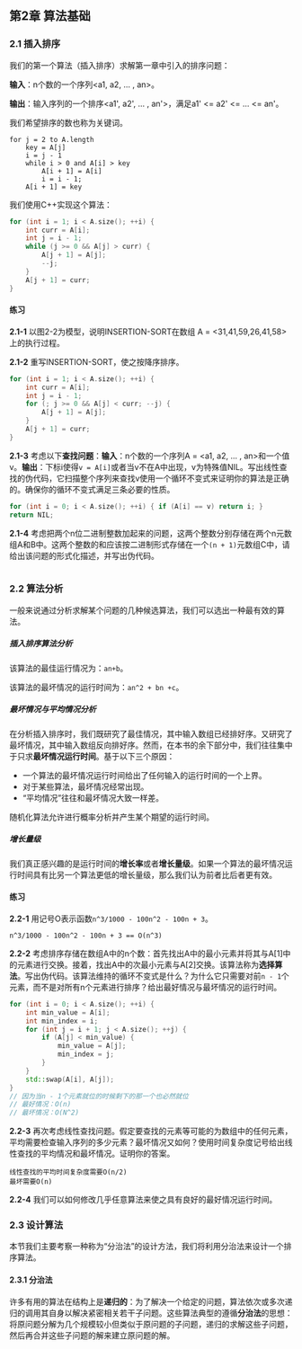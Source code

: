 ## 第2章 算法基础

### 2.1 插入排序

我们的第一个算法（插入排序）求解第一章中引入的排序问题：

**输入**：n个数的一个序列<a1, a2, ... , an>。

**输出**：输入序列的一个排序<a1', a2', ... , an'>，满足a1' <= a2' <= ... <= an'。

我们希望排序的数也称为关键词。

```
for j = 2 to A.length
	key = A[j]
	i = j - 1
	while i > 0 and A[i] > key
		A[i + 1] = A[i]
		i = i - 1;
	A[i + 1] = key
```

我们使用C++实现这个算法：

```C++
for (int i = 1; i < A.size(); ++i) {
    int curr = A[i];
    int j = i - 1;
    while (j >= 0 && A[j] > curr) {
        A[j + 1] = A[j];
        --j;
    }
    A[j + 1] = curr;
}
```

#### 练习

**2.1-1** 以图2-2为模型，说明INSERTION-SORT在数组 A = <31,41,59,26,41,58> 上的执行过程。

**2.1-2** 重写INSERTION-SORT，使之按降序排序。

```C++
for (int i = 1; i < A.size(); ++i) {
    int curr = A[i];
    int j = i - 1;
    for (; j >= 0 && A[j] < curr; --j) {
        A[j + 1] = A[j];
    }
    A[j + 1] = curr;
}
```

**2.1-3** 考虑以下**查找问题**：**输入**：n个数的一个序列A = <a1, a2, ... , an>和一个值v。**输出**：下标i使得`v = A[i]`或者当v不在A中出现，v为特殊值NIL。写出线性查找的伪代码，它扫描整个序列来查找v使用一个循环不变式来证明你的算法是正确的。确保你的循环不变式满足三条必要的性质。

```C++
for (int i = 0; i < A.size(); ++i) { if (A[i] == v) return i; }
return NIL;
```

**2.1-4** 考虑把两个n位二进制整数加起来的问题，这两个整数分别存储在两个n元数组A和B中。这两个整数的和应该按二进制形式存储在一个`(n + 1)`元数组C中，请给出该问题的形式化描述，并写出伪代码。

```C++

```

### 2.2 算法分析

一般来说通过分析求解某个问题的几种候选算法，我们可以选出一种最有效的算法。

##### 插入排序算法分析

该算法的最佳运行情况为：`an+b`。

该算法的最坏情况的运行时间为：`an^2 + bn +c`。

##### 最坏情况与平均情况分析

在分析插入排序时，我们既研究了最佳情况，其中输入数组已经排好序。又研究了最坏情况，其中输入数组反向排好序。然而，在本书的余下部分中，我们往往集中于只求**最坏情况运行时间**。基于以下三个原因：

* 一个算法的最坏情况运行时间给出了任何输入的运行时间的一个上界。
* 对于某些算法，最坏情况经常出现。
* “平均情况”往往和最坏情况大致一样差。

随机化算法允许进行概率分析并产生某个期望的运行时间。

##### 增长量级

我们真正感兴趣的是运行时间的**增长率**或者**增长量级**。如果一个算法的最坏情况运行时间具有比另一个算法更低的增长量级，那么我们认为前者比后者更有效。

#### 练习

**2.2-1** 用记号O表示函数`n^3/1000 - 100n^2 - 100n + 3`。

```
n^3/1000 - 100n^2 - 100n + 3 == O(n^3)
```

**2.2-2** 考虑排序存储在数组A中的n个数：首先找出A中的最小元素并将其与A[1]中的元素进行交换。接着，找出A中的次最小元素与A[2]交换。该算法称为**选择算法**。写出伪代码。该算法维持的循环不变式是什么？为什么它只需要对前`n - 1`个元素，而不是对所有n个元素进行排序？给出最好情况与最坏情况的运行时间。

```C++
for (int i = 0; i < A.size(); ++i) {
    int min_value = A[i];
    int min_index = i;
    for (int j = i + 1; j < A.size(); ++j) {
        if (A[j] < min_value) {
            min_value = A[j];
            min_index = j;
        }
    }
    std::swap(A[i], A[j]);
}
// 因为当n - 1个元素就位的时候剩下的那一个也必然就位
// 最好情况：O(n)
// 最坏情况：O(N^2)
```

**2.2-3** 再次考虑线性查找问题。假定要查找的元素等可能的为数组中的任何元素，平均需要检查输入序列的多少元素？最坏情况又如何？使用时间复杂度记号给出线性查找的平均情况和最坏情况。证明你的答案。

```
线性查找的平均时间复杂度需要O(n/2)
最坏需要O(n)
```

**2.2-4** 我们可以如何修改几乎任意算法来使之具有良好的最好情况运行时间。

### 2.3 设计算法

本节我们主要考察一种称为“分治法”的设计方法，我们将利用分治法来设计一个排序算法。

#### 2.3.1 分治法

许多有用的算法在结构上是**递归的**：为了解决一个给定的问题，算法依次或多次递归的调用其自身以解决紧密相关若干子问题。这些算法典型的遵循**分治法**的思想：将原问题分解为几个规模较小但类似于原问题的子问题，递归的求解这些子问题，然后再合并这些子问题的解来建立原问题的解。